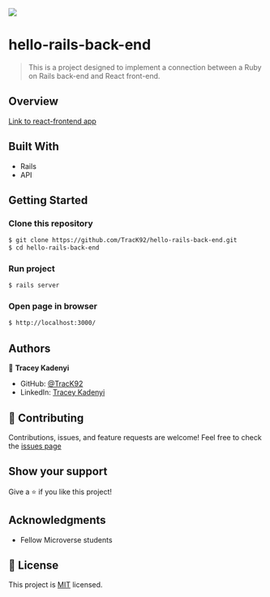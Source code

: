 ![](https://img.shields.io/badge/Microverse-blueviolet)

# hello-rails-back-end

> This is a project designed to implement a connection between a Ruby on Rails back-end and React front-end.
## Overview

[Link to react-frontend app](https://github.com/TracK92/hello-react-front-end.git)

## Built With

- Rails
- API

## Getting Started

### Clone this repository

```bash
$ git clone https://github.com/TracK92/hello-rails-back-end.git
$ cd hello-rails-back-end
```

### Run project

```bash
$ rails server

```

### Open page in browser

```bash
$ http://localhost:3000/
```

## Authors

👤 **Tracey Kadenyi**

- GitHub: [@TracK92](https://github.com/TracK92)
- LinkedIn: [Tracey Kadenyi](https://www.linkedin.com/in/tracey-kadenyi/)

## 🤝 Contributing

Contributions, issues, and feature requests are welcome!
Feel free to check the [issues page](https://github.com/TracK92/hello-rails-back-end/issues)

## Show your support

Give a ⭐️ if you like this project!

## Acknowledgments

- Fellow Microverse students

## 📝 License

This project is [MIT](./MIT.md) licensed.
